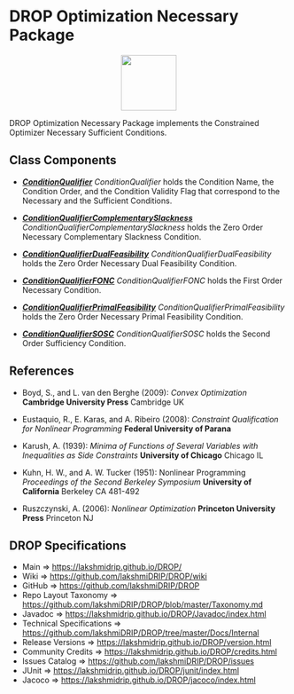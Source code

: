 # DROP Optimization Necessary Package

<p align="center"><img src="https://github.com/lakshmiDRIP/DROP/blob/master/DRIP_Logo.gif?raw=true" width="100"></p>

DROP Optimization Necessary Package implements the Constrained Optimizer Necessary Sufficient Conditions.


## Class Components

 * [***ConditionQualifier***](https://github.com/lakshmiDRIP/DROP/tree/master/src/main/java/org/drip/optimization/necessary/ConditionQualifier.java)
 <i>ConditionQualifier</i> holds the Condition Name, the Condition Order, and the Condition Validity Flag
 that correspond to the Necessary and the Sufficient Conditions.

 * [***ConditionQualifierComplementarySlackness***](https://github.com/lakshmiDRIP/DROP/tree/master/src/main/java/org/drip/optimization/necessary/ConditionQualifierComplementarySlackness.java)
 <i>ConditionQualifierComplementarySlackness</i> holds the Zero Order Necessary Complementary Slackness
 Condition.

 * [***ConditionQualifierDualFeasibility***](https://github.com/lakshmiDRIP/DROP/tree/master/src/main/java/org/drip/optimization/necessary/ConditionQualifierDualFeasibility.java)
 <i>ConditionQualifierDualFeasibility</i> holds the Zero Order Necessary Dual Feasibility Condition.

 * [***ConditionQualifierFONC***](https://github.com/lakshmiDRIP/DROP/tree/master/src/main/java/org/drip/optimization/necessary/ConditionQualifierFONC.java)
 <i>ConditionQualifierFONC</i> holds the First Order Necessary Condition.

 * [***ConditionQualifierPrimalFeasibility***](https://github.com/lakshmiDRIP/DROP/tree/master/src/main/java/org/drip/optimization/necessary/ConditionQualifierPrimalFeasibility.java)
 <i>ConditionQualifierPrimalFeasibility</i> holds the Zero Order Necessary Primal Feasibility Condition.

 * [***ConditionQualifierSOSC***](https://github.com/lakshmiDRIP/DROP/tree/master/src/main/java/org/drip/optimization/necessary/ConditionQualifierSOSC.java)
 <i>ConditionQualifierSOSC</i> holds the Second Order Sufficiency Condition.


## References

 * Boyd, S., and L. van den Berghe (2009): <i>Convex Optimization</i> <b>Cambridge University Press</b>
 Cambridge UK

 * Eustaquio, R., E. Karas, and A. Ribeiro (2008): <i>Constraint Qualification for Nonlinear Programming</i>
 <b>Federal University of Parana</b>

 * Karush, A. (1939): <i>Minima of Functions of Several Variables with Inequalities as Side Constraints</i>
 <b>University of Chicago</b> Chicago IL

 * Kuhn, H. W., and A. W. Tucker (1951): Nonlinear Programming <i>Proceedings of the Second Berkeley
 Symposium</i> <b>University of California</b> Berkeley CA 481-492

 * Ruszczynski, A. (2006): <i>Nonlinear Optimization</i> <b>Princeton University Press</b> Princeton NJ


## DROP Specifications

 * Main                     => https://lakshmidrip.github.io/DROP/
 * Wiki                     => https://github.com/lakshmiDRIP/DROP/wiki
 * GitHub                   => https://github.com/lakshmiDRIP/DROP
 * Repo Layout Taxonomy     => https://github.com/lakshmiDRIP/DROP/blob/master/Taxonomy.md
 * Javadoc                  => https://lakshmidrip.github.io/DROP/Javadoc/index.html
 * Technical Specifications => https://github.com/lakshmiDRIP/DROP/tree/master/Docs/Internal
 * Release Versions         => https://lakshmidrip.github.io/DROP/version.html
 * Community Credits        => https://lakshmidrip.github.io/DROP/credits.html
 * Issues Catalog           => https://github.com/lakshmiDRIP/DROP/issues
 * JUnit                    => https://lakshmidrip.github.io/DROP/junit/index.html
 * Jacoco                   => https://lakshmidrip.github.io/DROP/jacoco/index.html
